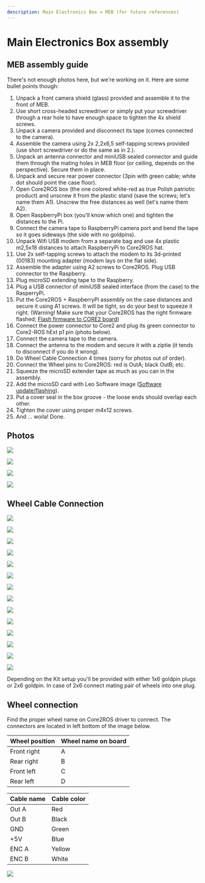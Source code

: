 ```yaml
---
description: Main Electronics Box = MEB (for future references)
---
```


# Main Electronics Box assembly

## MEB assembly guide

There's not enough photos here, but we're working on it. Here are some bullet points though:

1. Unpack a front camera shield \(glass\) provided and assemble it to the front of MEB.
2. Use short cross-headed screwdriver or simply put your screwdriver through a rear hole to have enough space to tighten the 4x shield screws.
3. Unpack a camera provided and disconnect its tape \(comes connected to the camera\).
4. Assemble the camera using 2x 2,2x6,5 self-tapping screws provided \(use short screwdriver or do the same as in 2.\).
5. Unpack an antenna connector and miniUSB sealed connector and guide them through the mating holes in MEB floor \(or ceiling, depends on the perspective\). Secure them in place.
6. Unpack and secure rear power connector \(3pin with green cable; white dot should point the case floor\).
7. Open Core2ROS box \(the one colored white-red as true Polish patriotic product\) and unscrew it from the plastic stand \(save the screws; let's name them A1\). Unscrew the free distances as well \(let's name them A2\).
8. Open RaspberryPi box \(you'll know which one\) and tighten the distances to the Pi.
9. Connect the camera tape to RaspberryPi camera port and bend the tape so it goes sideways \(the side with no goldpins\).
10. Unpack Wifi USB modem from a separate bag and use 4x plastic m2,5x18 distances to attach RaspberryPi to Core2ROS hat.
11. Use 2x self-tapping screws to attach the modem to its 3d-printed \(00183\) mounting adapter \(modem lays on the flat side\).
12. Assemble the adapter using A2 screws to Core2ROS. Plug USB connector to the Raspberry.
13. Plug microSD extending tape to the Raspberry.
14. Plug a USB connector of miniUSB sealed interface \(from the case\) to the RasperryPi.
15. Put the Core2ROS + RaspberryPi assembly on the case distances and secure it using A1 screws. It will be tight, so do your best to squeeze it right. \(Warning! Make sure that your Core2ROS has the right firmware flashed; [Flash firmware to CORE2 board](../software-tutorials/flash-firmware-to-core2-board.md)\)
16. Connect the power connector to Core2 and plug its green connector to Core2-ROS hExt p1 pin \(photo below\).
17. Connect the camera tape to the camera.
18. Connect the antenna to the modem and secure it with a ziptie \(it tends to disconnect if you do it wrong\).
19. Do Wheel Cable Connection 4 times \(sorry for photos out of order\).
20. Connect the Wheel pins to Core2ROS: red is OutA; black OutB; etc.
21. Squeeze the microSD extender tape as much as you can in the assembly.
22. Add the microSD card with Leo Software image \([Software update/flashing](../software-tutorials/software-update-flashing.md)\).
23. Put a cover seal in the box groove - the loose ends should overlap each other.
24. Tighten the cover using proper m4x12 screws.
25. And ... woila! Done.

## Photos

![](../.gitbook/assets/p1010658.JPG)

![](../.gitbook/assets/p1010654.JPG)

![](../.gitbook/assets/p1010656.JPG)

![](../.gitbook/assets/p1010657.JPG)

## Wheel Cable Connection

![](../.gitbook/assets/img_20190515_134256.jpg)

![](../.gitbook/assets/img_20190515_134314.jpg)

![](../.gitbook/assets/img_20190515_134357.jpg)

![](../.gitbook/assets/img_20190515_134414.jpg)

![](../.gitbook/assets/img_20190515_134424.jpg)

![](../.gitbook/assets/img_20190515_134437.jpg)

![](../.gitbook/assets/img_20190515_134455.jpg)

![](../.gitbook/assets/img_20190515_134546.jpg)

![](../.gitbook/assets/img_20190515_134817.jpg)

![](../.gitbook/assets/img_20190515_134611.jpg)

![](../.gitbook/assets/img_20190515_134614.jpg)

![](../.gitbook/assets/img_20190515_134624.jpg)

![](../.gitbook/assets/img_20190515_134701.jpg)

![](../.gitbook/assets/img_20190515_134735.jpg)

Depending on the Kit setup you'll be provided with either 1x6 goldpin plugs or 2x6 goldpin. In case of 2x6 connect mating pair of wheels into one plug.

## Wheel connection

Find the proper wheel name on Core2ROS driver to connect. The connectors are located in left bottom of the image below.

| Wheel position | Wheel name on board |
| :--- | :--- |
| Front right | A |
| Rear right | B |
| Front left | C |
| Rear left | D |

| Cable name | Cable color |
| :--- | :--- |
| Out A | Red |
| Out B | Black |
| GND | Green |
| +5V | Blue |
| ENC A | Yellow |
| ENC B | White |

![](../.gitbook/assets/core2_top_small.jpg)

